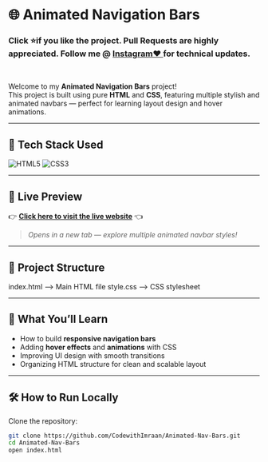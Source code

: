 # 🌐 Animated Navigation Bars
<h3>Click ⭐if you like the project. Pull Requests are highly appreciated. Follow me @  <a href="http://www.instagram.com/codewithimraan">Instagram❤️ </a> for technical updates. </h3><br>

Welcome to my **Animated Navigation Bars** project!  
This project is built using pure **HTML** and **CSS**, featuring multiple stylish and animated navbars — perfect for learning layout design and hover animations.

---

## 🚀 Tech Stack Used
![HTML5](https://img.shields.io/badge/HTML5-E34F26?style=for-the-badge&logo=html5&logoColor=white)
![CSS3](https://img.shields.io/badge/CSS3-1572B6?style=for-the-badge&logo=css3&logoColor=white)

---

## 🌟 Live Preview

👉 [**Click here to visit the live website**](https://codewithimraan.github.io/Animated-Nav-Bars/) 👈

> _Opens in a new tab — explore multiple animated navbar styles!_

---

## 📂 Project Structure
index.html --> Main HTML file style.css --> CSS stylesheet


---

## 🎯 What You’ll Learn
- How to build **responsive navigation bars**
- Adding **hover effects** and **animations** with CSS
- Improving UI design with smooth transitions
- Organizing HTML structure for clean and scalable layout

---

## 🛠 How to Run Locally
Clone the repository:
```bash
git clone https://github.com/CodewithImraan/Animated-Nav-Bars.git
cd Animated-Nav-Bars
open index.html

